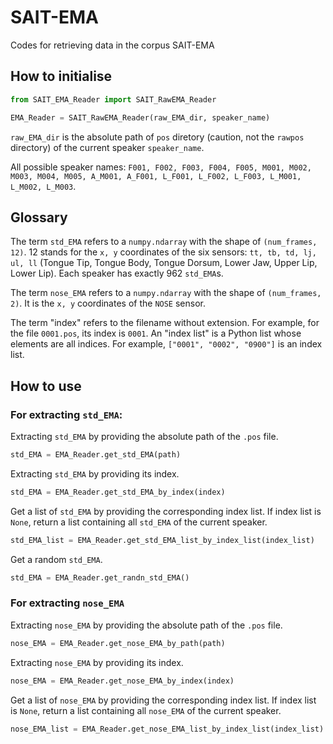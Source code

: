 # SAIT-EMA
Codes for retrieving data in the corpus SAIT-EMA

## How to initialise

```Python
from SAIT_EMA_Reader import SAIT_RawEMA_Reader

EMA_Reader = SAIT_RawEMA_Reader(raw_EMA_dir, speaker_name)
```

`raw_EMA_dir` is the absolute path of `pos` diretory (caution, not the `rawpos` directory) of the current speaker `speaker_name`.

All possible speaker names: `F001, F002, F003, F004, F005, M001, M002, M003, M004, M005, A_M001, A_F001, L_F001, L_F002, L_F003, L_M001, L_M002, L_M003`.


## Glossary

The term `std_EMA` refers to a `numpy.ndarray` with the shape of `(num_frames, 12)`. 12 stands for the `x, y` coordinates of the six sensors: `tt, tb, td, lj, ul, ll` (Tongue Tip, Tongue Body, Tongue Dorsum, Lower Jaw, Upper Lip, Lower Lip).
Each speaker has exactly 962 `std_EMA`s.

The term `nose_EMA` refers to a `numpy.ndarray` with the shape of `(num_frames, 2)`. It is the `x, y` coordinates of the `NOSE` sensor.

The term "index" refers to the filename without extension. For example, for the file `0001.pos`, its index is `0001`. An "index list" is a Python list whose elements are all indices. For example, `["0001", "0002", "0900"]` is an index list.


## How to use

### For extracting `std_EMA`:

Extracting `std_EMA` by providing the absolute path of the `.pos` file.
```Python
std_EMA = EMA_Reader.get_std_EMA(path)
```

Extracting `std_EMA` by providing its index.
```Python
std_EMA = EMA_Reader.get_std_EMA_by_index(index)
```

Get a list of `std_EMA` by providing the corresponding index list.
If index list is `None`, return a list containing all `std_EMA` of the current speaker.
```Python
std_EMA_list = EMA_Reader.get_std_EMA_list_by_index_list(index_list)
```

Get a random `std_EMA`.
```Python
std_EMA = EMA_Reader.get_randn_std_EMA()
```


### For extracting `nose_EMA`

Extracting `nose_EMA` by providing the absolute path of the `.pos` file.
```Python
nose_EMA = EMA_Reader.get_nose_EMA_by_path(path)
```

Extracting `nose_EMA` by providing its index.
```Python
nose_EMA = EMA_Reader.get_nose_EMA_by_index(index)
```

Get a list of `nose_EMA` by providing the corresponding index list.
If index list is `None`, return a list containing all `nose_EMA` of the current speaker.
```Python
nose_EMA_list = EMA_Reader.get_nose_EMA_list_by_index_list(index_list)
```